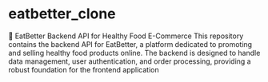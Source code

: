 # eatbetter_clone
🥗 EatBetter
       Backend API for Healthy Food E-Commerce This repository contains the backend API for EatBetter, a platform dedicated to promoting and selling healthy food products online. The backend is designed to handle data management, user authentication, and order processing, providing a robust foundation for the frontend application
